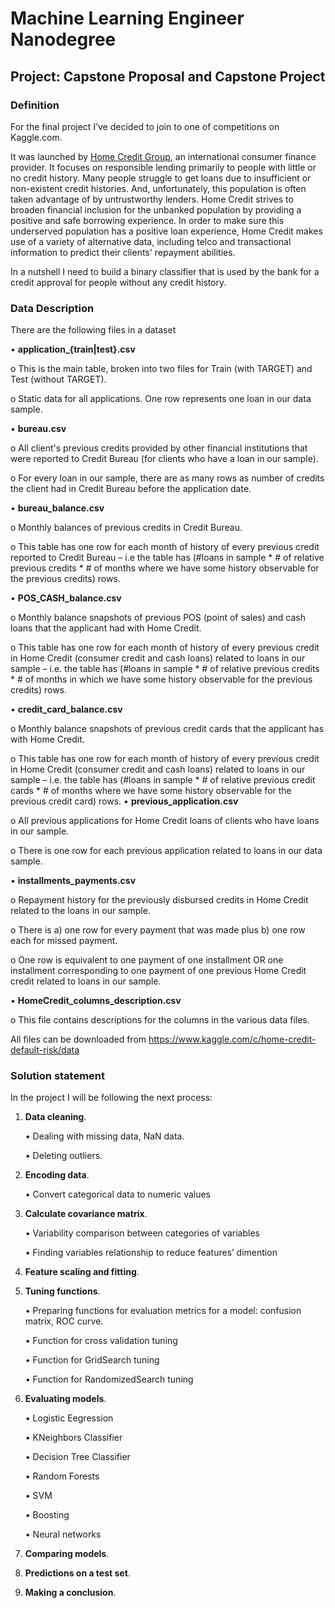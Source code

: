 # Machine Learning Engineer Nanodegree
## Project: Capstone Proposal and Capstone Project

### Definition

For the final project I’ve decided to join to one of competitions on Kaggle.com. 
	
It was launched by [Home Credit Group](http://www.homecredit.net), an international consumer finance provider. 
It focuses on responsible lending primarily to people with little or no credit history. 
Many people struggle to get loans due to insufficient or non-existent credit histories. 
And, unfortunately, this population is often taken advantage of by untrustworthy lenders. 
Home Credit strives to broaden financial inclusion for the unbanked population by providing 
a positive and safe borrowing experience. In order to make sure this underserved population has a positive 
loan experience, Home Credit makes use of a variety of alternative data, including telco and transactional 
information to predict their clients' repayment abilities.
	
In a nutshell I need to build a binary classifier that is used by the bank for a credit approval for people 
without any credit history.
	
### Data Description

   There are the following files in a dataset
   
•  **application_{train|test}.csv**

   o This is the main table, broken into two files for Train (with TARGET) and Test (without TARGET).
	
   o Static data for all applications. One row represents one loan in our data sample.
	
•  **bureau.csv**
	
   o All client's previous credits provided by other financial institutions that were reported to Credit Bureau 
	 (for clients who have a loan in our sample).
	 
   o For every loan in our sample, there are as many rows as number of credits the client had in Credit Bureau
     	before the application date.
	
•  **bureau_balance.csv**

   o Monthly balances of previous credits in Credit Bureau.
   
   o This table has one row for each month of history of every previous credit reported to Credit Bureau – i.e the table     has      (#loans in sample * # of relative previous credits * # of months where we have some history observable 
	for the previous credits) rows.
	
•  **POS_CASH_balance.csv**

   o Monthly balance snapshots of previous POS (point of sales) and cash loans that the applicant had with Home Credit.
	
   o This table has one row for each month of history of every previous credit in Home Credit 
   (consumer credit and cash loans) related to loans in our sample – i.e. the table has 
   (#loans in sample * # of relative previous credits * # of months in which we have some history observable 
   for the previous credits) rows.

•  **credit_card_balance.csv**

   o Monthly balance snapshots of previous credit cards that the applicant has with Home Credit.
	
   o This table has one row for each month of history of every previous credit in Home Credit 
   (consumer credit and cash loans) related to loans in our sample – i.e. the table has 
   (#loans in sample * # of relative previous credit cards * # of months where we have some history observable 
   for the previous credit card) rows.
•  **previous_application.csv**

   o All previous applications for Home Credit loans of clients who have loans in our sample.
   
   o There is one row for each previous application related to loans in our data sample.
   
•  **installments_payments.csv**

   o Repayment history for the previously disbursed credits in Home Credit related to the loans in our sample. 
   
   o There is a) one row for every payment that was made plus b) one row each for missed payment.
   
   o One row is equivalent to one payment of one installment OR one installment corresponding to one payment of one previous 
	Home Credit credit related to loans in our sample.
	
•  **HomeCredit_columns_description.csv**

   o This file contains descriptions for the columns in the various data files.

All files can be downloaded from <https://www.kaggle.com/c/home-credit-default-risk/data>

### Solution statement

In the project I will be following the next process:

1. **Data cleaning**.

      • Dealing with missing data, NaN data.
  
      • Deleting outliers.
   
2. **Encoding data**.

     • Convert categorical data to  numeric values
   
3. **Calculate covariance matrix**. 

     • Variability comparison between categories of variables
   
     • Finding variables relationship to reduce features’ dimention
   
4. **Feature scaling and fitting**.

5. **Tuning functions**.

     • Preparing functions for evaluation metrics for a model: confusion matrix, ROC curve.
   
     • Function for cross validation tuning
   
     • Function for GridSearch tuning
   
     • Function for RandomizedSearch tuning
   
6. **Evaluating models**.

    • Logistic Eegression
   
    • KNeighbors Classifier
   
    • Decision Tree Classifier
   
    • Random Forests
   
    • SVM
   
    • Boosting
   
    • Neural networks 
   
7. **Comparing models**.

8. **Predictions on a test set**.

9. **Making a conclusion**.

